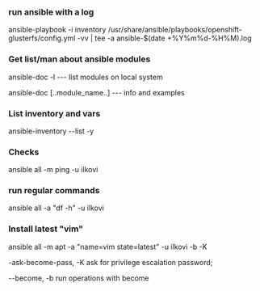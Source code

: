 ### run ansible with a log

ansible-playbook -i inventory /usr/share/ansible/playbooks/openshift-glusterfs/config.yml -vv | tee -a ansible-$(date +%Y%m%d-%H%M).log

### Get list/man about ansible modules

ansible-doc -l 		--- list modules on local system

ansible-doc [..module_name..]   --- info and examples



### List inventory and vars

ansible-inventory --list -y


### Checks

ansible all -m ping -u ilkovi


### run regular commands

ansible all -a "df -h" -u ilkovi



### Install latest "vim"

ansible all -m apt -a "name=vim state=latest" -u ilkovi -b -K

-ask-become-pass, -K
 	ask for privilege escalation password; 
	
--become, -b 	run operations with become	
